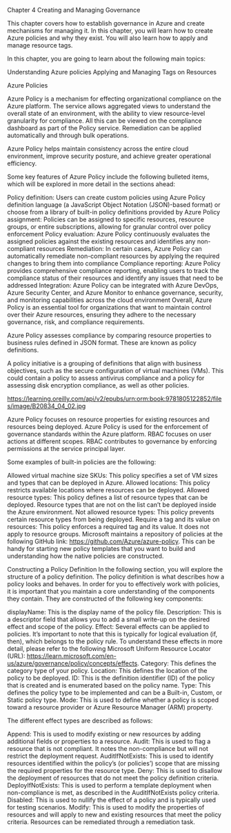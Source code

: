 Chapter 4 Creating and Managing Governance

This chapter covers how to establish governance in Azure and create mechanisms for managing it. In this chapter, you will learn how to create Azure policies and why they exist. You will also learn how to apply and manage resource tags.

In this chapter, you are going to learn about the following main topics:

Understanding Azure policies
Applying and Managing Tags on Resources

Azure Policies

Azure Policy is a mechanism for effecting organizational compliance on the Azure platform. The service allows aggregated views to understand the overall state of an environment, with the ability to view resource-level granularity for compliance. All this can be viewed on the compliance dashboard as part of the Policy service. Remediation can be applied automatically and through bulk operations.

Azure Policy helps maintain consistency across the entire cloud environment, improve security posture, and achieve greater operational efficiency.

Some key features of Azure Policy include the following bulleted items, which will be explored in more detail in the sections ahead:

Policy definition: Users can create custom policies using Azure Policy definition language (a JavaScript Object Notation (JSON)-based format) or choose from a library of built-in policy definitions provided by Azure
Policy assignment: Policies can be assigned to specific resources, resource groups, or entire subscriptions, allowing for granular control over policy enforcement
Policy evaluation: Azure Policy continuously evaluates the assigned policies against the existing resources and identifies any non-compliant resources
Remediation: In certain cases, Azure Policy can automatically remediate non-compliant resources by applying the required changes to bring them into compliance
Compliance reporting: Azure Policy provides comprehensive compliance reporting, enabling users to track the compliance status of their resources and identify any issues that need to be addressed
Integration: Azure Policy can be integrated with Azure DevOps, Azure Security Center, and Azure Monitor to enhance governance, security, and monitoring capabilities across the cloud environment
Overall, Azure Policy is an essential tool for organizations that want to maintain control over their Azure resources, ensuring they adhere to the necessary governance, risk, and compliance requirements.

Azure Policy assesses compliance by comparing resource properties to business rules defined in JSON format. These are known as policy definitions.

A policy initiative is a grouping of definitions that align with business objectives, such as the secure configuration of virtual machines (VMs). This could contain a policy to assess antivirus compliance and a policy for assessing disk encryption compliance, as well as other policies.


https://learning.oreilly.com/api/v2/epubs/urn:orm:book:9781805122852/files/image/B20834_04_02.jpg

Azure Policy focuses on resource properties for existing resources and resources being deployed. Azure Policy is used for the enforcement of governance standards within the Azure platform.
RBAC focuses on user actions at different scopes. RBAC contributes to governance by enforcing permissions at the service principal layer.

Some examples of built-in policies are the following:

Allowed virtual machine size SKUs: This policy specifies a set of VM sizes and types that can be deployed in Azure.
Allowed locations: This policy restricts available locations where resources can be deployed.
Allowed resource types: This policy defines a list of resource types that can be deployed. Resource types that are not on the list can’t be deployed inside the Azure environment.
Not allowed resource types: This policy prevents certain resource types from being deployed.
Require a tag and its value on resources: This policy enforces a required tag and its value. It does not apply to resource groups.
Microsoft maintains a repository of policies at the following GitHub link: https://github.com/Azure/azure-policy. This can be handy for starting new policy templates that you want to build and understanding how the native policies are constructed.


Constructing a Policy Definition
In the following section, you will explore the structure of a policy definition. The policy definition is what describes how a policy looks and behaves. In order for you to effectively work with policies, it is important that you maintain a core understanding of the components they contain. They are constructed of the following key components:

displayName: This is the display name of the policy file.
Description: This is a descriptor field that allows you to add a small write-up on the desired effect and scope of the policy.
Effect: Several effects can be applied to policies. It’s important to note that this is typically for logical evaluation (if, then), which belongs to the policy rule. To understand these effects in more detail, please refer to the following Microsoft Uniform Resource Locator (URL): https://learn.microsoft.com/en-us/azure/governance/policy/concepts/effects.
Category: This defines the category type of your policy.
Location: This defines the location of the policy to be deployed.
ID: This is the definition identifier (ID) of the policy that is created and is enumerated based on the policy name.
Type: This defines the policy type to be implemented and can be a Built-in, Custom, or Static policy type.
Mode: This is used to define whether a policy is scoped toward a resource provider or Azure Resource Manager (ARM) property.

The different effect types are described as follows:

Append: This is used to modify existing or new resources by adding additional fields or properties to a resource.
Audit: This is used to flag a resource that is not compliant. It notes the non-compliance but will not restrict the deployment request.
AuditIfNotExists: This is used to identify resources identified within the policy’s (or policies’) scope that are missing the required properties for the resource type.
Deny: This is used to disallow the deployment of resources that do not meet the policy definition criteria.
DeployIfNotExists: This is used to perform a template deployment when non-compliance is met, as described in the AuditIfNotExists policy criteria.
Disabled: This is used to nullify the effect of a policy and is typically used for testing scenarios.
Modify: This is used to modify the properties of resources and will apply to new and existing resources that meet the policy criteria. Resources can be remediated through a remediation task.


